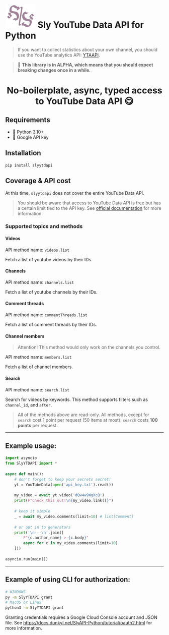# ![sly logo](https://raw.githubusercontent.com/dunkyl/SlyMeta/main/sly%20logo.svg) Sly YouTube Data API for Python

> If you want to collect statistics about your own channel, you should use the YouTube analytics API: [YTAAPI](https://github.com/dunkyl/SlyYTAAPI-Python).

<!-- elevator begin -->

> 🚧 **This library is in ALPHA, which means that you should expect breaking changes once in a while.**

<div style="text-align: center;">
  <h1>No-boilerplate, async, typed access to YouTube Data API 😋</h1>
</div>

## Requirements

* 🐍 Python 3.10+
* 📄 Google API key

## Installation

```shell
pip install slyytdapi
```

## Coverage & API cost

At this time, `slyytdapi` does not cover the entire YouTube Data API.

> You should be aware that access to YouTube Data API is free but has a certain limit tied to the API key. See [official documentation](https://developers.google.com/youtube/v3/determine_quota_cost) for more information.

### Supported topics and methods

#### Videos

API method name: `videos.list`

Fetch a list of youtube videos by their IDs.

#### Channels

API method name: `channels.list`

Fetch a list of youtube channels by their IDs.

#### Comment threads

API method name: `commentThreads.list`

Fetch a list of comment threads by their IDs.

#### Channel members 

> Attention! This method would only work on the channels you control. 

API method name: `members.list`

Fetch a list of channel members.

#### Search

API method name: `search.list`

Search for videos by keywords. This method supports filters such as `channel_id`, and `after`.

> All of the methods above are read-only. All methods, except for `search` cost 1 point per request (50 items at most). `search` costs **100 points** per request.

<!-- elevator end -->

---

## Example usage:

```python
import asyncio
from SlyYTDAPI import *

async def main():
    # don't forget to keep your secrets secret!
    yt = YouTubeData(open('api_key.txt').read())

    my_video = await yt.video('dQw4w9WgXcQ')
    print(F"Check this out!\n{my_video.link()}")

    # keep it simple
    _ = await my_video.comments(limit=10) # list[Comment]

    # or opt in to generators
    print('\n---\n'.join([
        F"{c.author_name} > {c.body}"
        async for c in my_video.comments(limit=10)
    ]))
    
asyncio.run(main())
```

---

## Example of using CLI for authorization:

```sh
# WINDOWS
py -m SlyYTDAPI grant
# MacOS or Linux
python3 -m SlyYTDAPI grant
```

Granting credentials requires a Google Cloud Console account and JSON file. See https://docs.dunkyl.net/SlyAPI-Python/tutorial/oauth2.html for more information.
